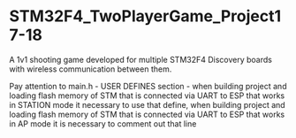 # STM32F4_TwoPlayerGame_Project17-18
A 1v1 shooting game developed for multiple STM32F4 Discovery boards with wireless communication between them.

Pay attention to main.h - USER DEFINES section - when building project and loading flash memory of STM that is
connected via UART to ESP that works in STATION mode it necessary to use that define, when building project and loading flash memory of STM that is
connected via UART to ESP that works in AP mode it is necessary to comment out that line